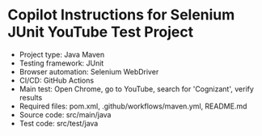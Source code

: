 # Copilot Instructions for Selenium JUnit YouTube Test Project

- Project type: Java Maven
- Testing framework: JUnit
- Browser automation: Selenium WebDriver
- CI/CD: GitHub Actions
- Main test: Open Chrome, go to YouTube, search for 'Cognizant', verify results
- Required files: pom.xml, .github/workflows/maven.yml, README.md
- Source code: src/main/java
- Test code: src/test/java
